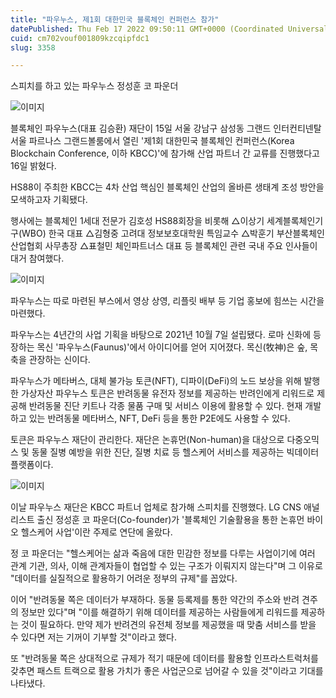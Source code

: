 ```yaml
---
title: "파우누스, 제1회 대한민국 블록체인 컨퍼런스 참가"
datePublished: Thu Feb 17 2022 09:50:11 GMT+0000 (Coordinated Universal Time)
cuid: cm702vouf001809kzcqipfdc1
slug: 3358

---
```



스피치를 하고 있는 파우누스 정성훈 코 파운더

![이미지](https://cdn.hashnode.com/res/hashnode/image/upload/v1739253917534/f1500128-95e1-47f1-972b-6689964bf0cd.jpeg)

블록체인 파우누스(대표 김승환) 재단이 15일 서울 강남구 삼성동 그랜드 인터컨티넨탈 서울 파르나스 그랜드볼룸에서 열린 '제1회 대한민국 블록체인 컨퍼런스(Korea Blockchain Conference, 이하 KBCC)'에 참가해 산업 파트너 간 교류를 진행했다고 16일 밝혔다.

HS88이 주최한 KBCC는 4차 산업 핵심인 블록체인 산업의 올바른 생태계 조성 방안을 모색하고자 기획됐다.

행사에는 블록체인 1세대 전문가 김호성 HS88회장을 비롯해 △이상기 세계블록체인기구(WBO) 한국 대표 △김형중 고려대 정보보호대학원 특임교수 △박훈기 부산블록체인산업협회 사무총장 △표철민 체인파트너스 대표 등 블록체인 관련 국내 주요 인사들이 대거 참여했다.

![이미지](https://cdn.hashnode.com/res/hashnode/image/upload/v1739253920438/8884f847-564a-4608-9baf-d90007f3c465.jpeg)

파우누스는 따로 마련된 부스에서 영상 상영, 리플릿 배부 등 기업 홍보에 힘쓰는 시간을 마련했다.

파우누스는 4년간의 사업 기획을 바탕으로 2021년 10월 7일 설립됐다. 로마 신화에 등장하는 목신 '파우누스(Faunus)'에서 아이디어를 얻어 지어졌다. 목신(牧神)은 숲, 목축을 관장하는 신이다.

파우누스가 메타버스, 대체 불가능 토큰(NFT), 디파이(DeFi)의 노드 보상을 위해 발행한 가상자산 파우누스 토큰은 반려동물 유전자 정보를 제공하는 반려인에게 리워드로 제공해 반려동물 진단 키트나 각종 물품 구매 및 서비스 이용에 활용할 수 있다. 현재 개발하고 있는 반려동물 메타버스, NFT, DeFi 등을 통한 P2E에도 사용할 수 있다.

토큰은 파우누스 재단이 관리한다. 재단은 논휴먼(Non-human)을 대상으로 다중오믹스 및 동물 질병 예방을 위한 진단, 질병 치료 등 헬스케어 서비스를 제공하는 빅데이터 플랫폼이다.

![이미지](https://cdn.hashnode.com/res/hashnode/image/upload/v1739253922602/a67e4e50-4610-4f51-9024-802aa4b9791d.jpeg)

이날 파우누스 재단은 KBCC 파트너 업체로 참가해 스피치를 진행했다. LG CNS 애널리스트 출신 정성훈 코 파운더(Co-founder)가 '블록체인 기술활용을 통한 논휴먼 바이오 헬스케어 사업'이란 주제로 연단에 올랐다.

정 코 파운더는 "헬스케어는 삶과 죽음에 대한 민감한 정보를 다루는 사업이기에 여러 관계 기관, 의사, 이해 관계자들이 협업할 수 있는 구조가 이뤄지지 않는다"며 그 이유로 "데이터를 실질적으로 활용하기 어려운 정부의 규제"를 꼽았다.

이어 "반려동물 쪽은 데이터가 부재하다. 동물 등록제를 통한 약간의 주소와 반려 견주의 정보만 있다"며 "이를 해결하기 위해 데이터를 제공하는 사람들에게 리워드를 제공하는 것이 필요하다. 만약 제가 반려견의 유전체 정보를 제공했을 때 맞춤 서비스를 받을 수 있다면 저는 기꺼이 기부할 것"이라고 했다.

또 "반려동물 쪽은 상대적으로 규제가 적기 때문에 데이터를 활용할 인프라스트럭처를 갖추면 패스트 트랙으로 활용 가치가 좋은 사업군으로 넘어갈 수 있을 것"이라고 기대를 나타냈다.
